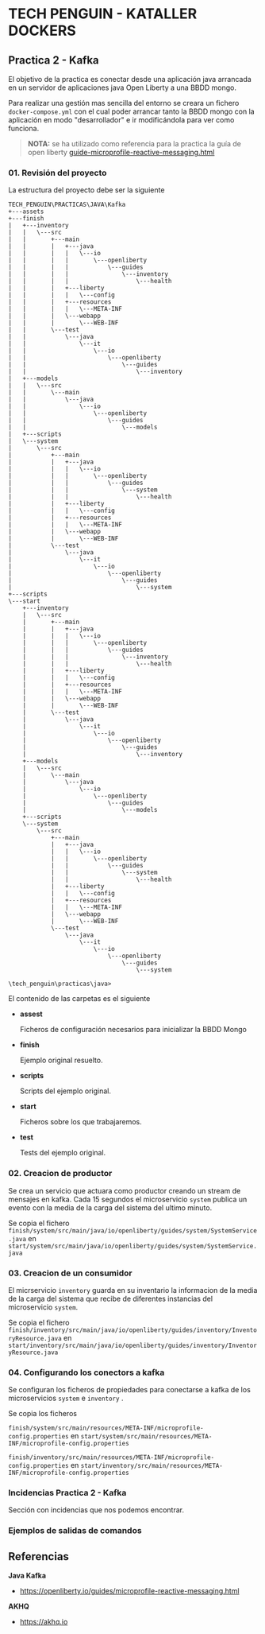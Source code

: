 # TECH PENGUIN - KATALLER DOCKERS





## Practica 2 - Kafka



El objetivo de la practica es conectar desde una aplicación java arrancada en un servidor de aplicaciones java Open Liberty a una BBDD mongo.

Para realizar una gestión mas sencilla del entorno se creara un fichero `docker-compose.yml` con el cual poder arrancar tanto la BBDD mongo con la aplicación en modo "desarrollador" e ir modificándola para ver como funciona.



> **NOTA:** se ha utilizado como referencia para la practica la guía de open liberty [guide-microprofile-reactive-messaging.html](https://openliberty.io/guides/microprofile-reactive-messaging.html) 



### 01. Revisión del proyecto

La estructura del proyecto debe ser la siguiente

```
TECH_PENGUIN\PRACTICAS\JAVA\Kafka
+---assets
+---finish
|   +---inventory
|   |   \---src
|   |       +---main
|   |       |   +---java
|   |       |   |   \---io
|   |       |   |       \---openliberty
|   |       |   |           \---guides
|   |       |   |               \---inventory
|   |       |   |                   \---health
|   |       |   +---liberty
|   |       |   |   \---config
|   |       |   +---resources
|   |       |   |   \---META-INF
|   |       |   \---webapp
|   |       |       \---WEB-INF
|   |       \---test
|   |           \---java
|   |               \---it
|   |                   \---io
|   |                       \---openliberty
|   |                           \---guides
|   |                               \---inventory
|   +---models
|   |   \---src
|   |       \---main
|   |           \---java
|   |               \---io
|   |                   \---openliberty
|   |                       \---guides
|   |                           \---models
|   +---scripts
|   \---system
|       \---src
|           +---main
|           |   +---java
|           |   |   \---io
|           |   |       \---openliberty
|           |   |           \---guides
|           |   |               \---system
|           |   |                   \---health
|           |   +---liberty
|           |   |   \---config
|           |   +---resources
|           |   |   \---META-INF
|           |   \---webapp
|           |       \---WEB-INF
|           \---test
|               \---java
|                   \---it
|                       \---io
|                           \---openliberty
|                               \---guides
|                                   \---system
+---scripts
\---start
    +---inventory
    |   \---src
    |       +---main
    |       |   +---java
    |       |   |   \---io
    |       |   |       \---openliberty
    |       |   |           \---guides
    |       |   |               \---inventory
    |       |   |                   \---health
    |       |   +---liberty
    |       |   |   \---config
    |       |   +---resources
    |       |   |   \---META-INF
    |       |   \---webapp
    |       |       \---WEB-INF
    |       \---test
    |           \---java
    |               \---it
    |                   \---io
    |                       \---openliberty
    |                           \---guides
    |                               \---inventory
    +---models
    |   \---src
    |       \---main
    |           \---java
    |               \---io
    |                   \---openliberty
    |                       \---guides
    |                           \---models
    +---scripts
    \---system
        \---src
            +---main
            |   +---java
            |   |   \---io
            |   |       \---openliberty
            |   |           \---guides
            |   |               \---system
            |   |                   \---health
            |   +---liberty
            |   |   \---config
            |   +---resources
            |   |   \---META-INF
            |   \---webapp
            |       \---WEB-INF
            \---test
                \---java
                    \---it
                        \---io
                            \---openliberty
                                \---guides
                                    \---system

\tech_penguin\practicas\java>
```



El contenido de las carpetas es el siguiente

- **assest**

  Ficheros de configuración necesarios para inicializar la BBDD Mongo

- **finish**

  Ejemplo original resuelto.

- **scripts**

  Scripts del ejemplo original.

- **start**

  Ficheros sobre los que trabajaremos.

- **test**

  Tests del ejemplo original.



### 02. Creacion de productor

Se crea un servicio que actuara como productor creando un stream de mensajes en kafka. Cada 15 segundos el microservicio  `system` publica un evento con la media de la carga del sistema del ultimo minuto.



Se copia el fichero `finish/system/src/main/java/io/openliberty/guides/system/SystemService.java` en `start/system/src/main/java/io/openliberty/guides/system/SystemService.java`





### 03. Creacion de un consumidor

El micrservicio `inventory` guarda en su inventario la informacion de la media de la carga del sistema que recibe de diferentes instancias del microservicio `system`.



Se copia el fichero `finish/inventory/src/main/java/io/openliberty/guides/inventory/InventoryResource.java` en `start/inventory/src/main/java/io/openliberty/guides/inventory/InventoryResource.java`



### 04. Configurando los conectors a kafka

Se configuran los ficheros de propiedades para conectarse a kafka de los microservicios `system` e  `inventory` .



Se copia los ficheros

 `finish/system/src/main/resources/META-INF/microprofile-config.properties` en `start/system/src/main/resources/META-INF/microprofile-config.properties`

`finish/inventory/src/main/resources/META-INF/microprofile-config.properties` en `start/inventory/src/main/resources/META-INF/microprofile-config.properties`





### 



### Incidencias Practica 2 - Kafka

Sección con incidencias que nos podemos encontrar.





### Ejemplos de salidas de comandos






## Referencias







**Java Kafka**

- https://openliberty.io/guides/microprofile-reactive-messaging.html



**AKHQ**

- https://akhq.io